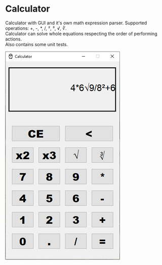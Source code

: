 # Calculator
Calculator with GUI and it's own math expression parser. Supported operations: +, -, *, /, ², ³, √, ∛.<br>
Calculator can solve whole equations respecting the order of performing actions.<br>
Also contains some unit tests.

![alt text](https://raw.githubusercontent.com/VeryAwesomeSheep/calculator/main/image.png)
